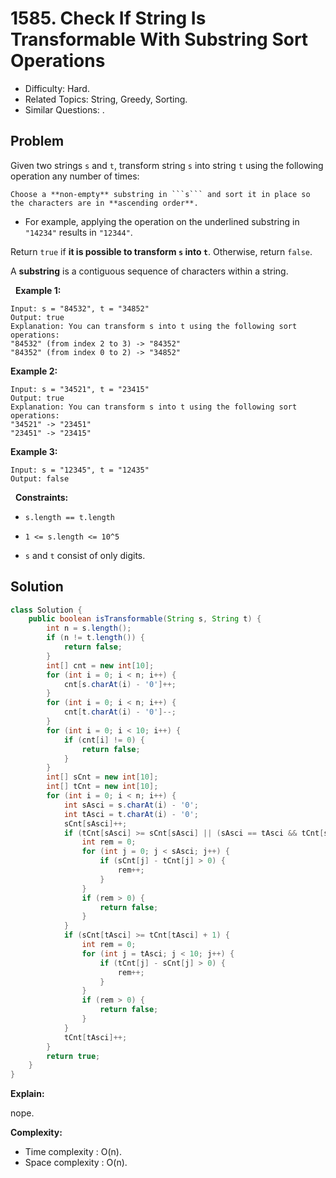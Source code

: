# 1585. Check If String Is Transformable With Substring Sort Operations

- Difficulty: Hard.
- Related Topics: String, Greedy, Sorting.
- Similar Questions: .

## Problem

Given two strings ```s``` and ```t```, transform string ```s``` into string ```t``` using the following operation any number of times:


	Choose a **non-empty** substring in ```s``` and sort it in place so the characters are in **ascending order**.

	
		
- For example, applying the operation on the underlined substring in ```"14234"``` results in ```"12344"```.
	
	


Return ```true``` if **it is possible to transform ```s``` into ```t```**. Otherwise, return ```false```.

A **substring** is a contiguous sequence of characters within a string.

 
**Example 1:**

```
Input: s = "84532", t = "34852"
Output: true
Explanation: You can transform s into t using the following sort operations:
"84532" (from index 2 to 3) -> "84352"
"84352" (from index 0 to 2) -> "34852"
```

**Example 2:**

```
Input: s = "34521", t = "23415"
Output: true
Explanation: You can transform s into t using the following sort operations:
"34521" -> "23451"
"23451" -> "23415"
```

**Example 3:**

```
Input: s = "12345", t = "12435"
Output: false
```

 
**Constraints:**


	
- ```s.length == t.length```
	
- ```1 <= s.length <= 10^5```
	
- ```s``` and ```t``` consist of only digits.



## Solution

```java
class Solution {
    public boolean isTransformable(String s, String t) {
        int n = s.length();
        if (n != t.length()) {
            return false;
        }
        int[] cnt = new int[10];
        for (int i = 0; i < n; i++) {
            cnt[s.charAt(i) - '0']++;
        }
        for (int i = 0; i < n; i++) {
            cnt[t.charAt(i) - '0']--;
        }
        for (int i = 0; i < 10; i++) {
            if (cnt[i] != 0) {
                return false;
            }
        }
        int[] sCnt = new int[10];
        int[] tCnt = new int[10];
        for (int i = 0; i < n; i++) {
            int sAsci = s.charAt(i) - '0';
            int tAsci = t.charAt(i) - '0';
            sCnt[sAsci]++;
            if (tCnt[sAsci] >= sCnt[sAsci] || (sAsci == tAsci && tCnt[sAsci] + 1 >= sCnt[sAsci])) {
                int rem = 0;
                for (int j = 0; j < sAsci; j++) {
                    if (sCnt[j] - tCnt[j] > 0) {
                        rem++;
                    }
                }
                if (rem > 0) {
                    return false;
                }
            }
            if (sCnt[tAsci] >= tCnt[tAsci] + 1) {
                int rem = 0;
                for (int j = tAsci; j < 10; j++) {
                    if (tCnt[j] - sCnt[j] > 0) {
                        rem++;
                    }
                }
                if (rem > 0) {
                    return false;
                }
            }
            tCnt[tAsci]++;
        }
        return true;
    }
}
```

**Explain:**

nope.

**Complexity:**

* Time complexity : O(n).
* Space complexity : O(n).
